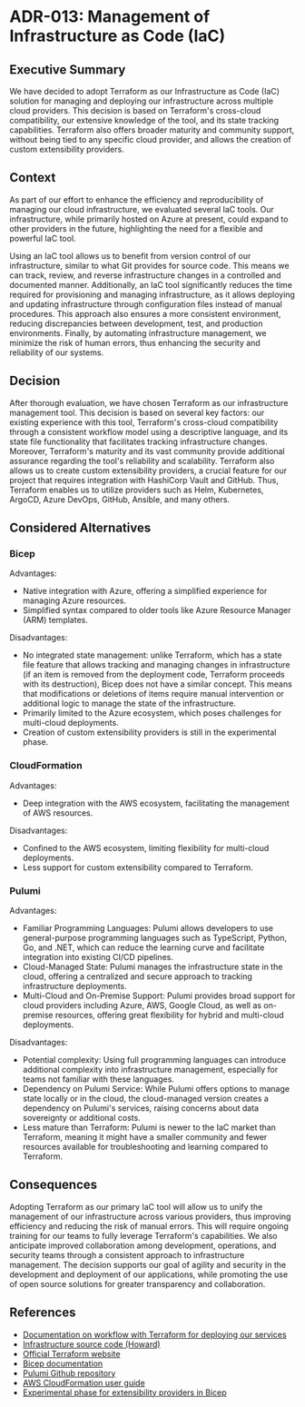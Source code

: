 # ADR-013: Management of Infrastructure as Code (IaC)

## Executive Summary

We have decided to adopt Terraform as our Infrastructure as Code (IaC) solution
for managing and deploying our infrastructure across multiple cloud providers.
This decision is based on Terraform's cross-cloud compatibility, our extensive
knowledge of the tool, and its state tracking capabilities. Terraform also
offers broader maturity and community support, without being tied to any
specific cloud provider, and allows the creation of custom extensibility
providers.

## Context

As part of our effort to enhance the efficiency and reproducibility of managing
our cloud infrastructure, we evaluated several IaC tools. Our infrastructure,
while primarily hosted on Azure at present, could expand to other providers in
the future, highlighting the need for a flexible and powerful IaC tool.

Using an IaC tool allows us to benefit from version control of our
infrastructure, similar to what Git provides for source code. This means we can
track, review, and reverse infrastructure changes in a controlled and documented
manner. Additionally, an IaC tool significantly reduces the time required for
provisioning and managing infrastructure, as it allows deploying and updating
infrastructure through configuration files instead of manual procedures. This
approach also ensures a more consistent environment, reducing discrepancies
between development, test, and production environments. Finally, by automating
infrastructure management, we minimize the risk of human errors, thus enhancing
the security and reliability of our systems.

## Decision

After thorough evaluation, we have chosen Terraform as our infrastructure
management tool. This decision is based on several key factors: our existing
experience with this tool, Terraform's cross-cloud compatibility through a
consistent workflow model using a descriptive language, and its state file
functionality that facilitates tracking infrastructure changes. Moreover,
Terraform's maturity and its vast community provide additional assurance
regarding the tool's reliability and scalability. Terraform also allows us to
create custom extensibility providers, a crucial feature for our project that
requires integration with HashiCorp Vault and GitHub. Thus, Terraform enables us
to utilize providers such as Helm, Kubernetes, ArgoCD, Azure DevOps, GitHub,
Ansible, and many others.

## Considered Alternatives

### Bicep

Advantages:

- Native integration with Azure, offering a simplified experience for managing
  Azure resources.
- Simplified syntax compared to older tools like Azure Resource Manager (ARM)
  templates.

Disadvantages:

- No integrated state management: unlike Terraform, which has a state file
  feature that allows tracking and managing changes in infrastructure (if an
  item is removed from the deployment code, Terraform proceeds with its
  destruction), Bicep does not have a similar concept. This means that
  modifications or deletions of items require manual intervention or additional
  logic to manage the state of the infrastructure.
- Primarily limited to the Azure ecosystem, which poses challenges for
  multi-cloud deployments.
- Creation of custom extensibility providers is still in the experimental phase.

### CloudFormation

Advantages:

- Deep integration with the AWS ecosystem, facilitating the management of AWS
  resources.

Disadvantages:

- Confined to the AWS ecosystem, limiting flexibility for multi-cloud
  deployments.
- Less support for custom extensibility compared to Terraform.

### Pulumi

Advantages:

- Familiar Programming Languages: Pulumi allows developers to use
  general-purpose programming languages such as TypeScript, Python, Go, and
  .NET, which can reduce the learning curve and facilitate integration into
  existing CI/CD pipelines.
- Cloud-Managed State: Pulumi manages the infrastructure state in the cloud,
  offering a centralized and secure approach to tracking infrastructure
  deployments.
- Multi-Cloud and On-Premise Support: Pulumi provides broad support for cloud
  providers including Azure, AWS, Google Cloud, as well as on-premise resources,
  offering great flexibility for hybrid and multi-cloud deployments.

Disadvantages:

- Potential complexity: Using full programming languages can introduce
  additional complexity into infrastructure management, especially for teams not
  familiar with these languages.
- Dependency on Pulumi Service: While Pulumi offers options to manage state
  locally or in the cloud, the cloud-managed version creates a dependency on
  Pulumi's services, raising concerns about data sovereignty or additional
  costs.
- Less mature than Terraform: Pulumi is newer to the IaC market than Terraform,
  meaning it might have a smaller community and fewer resources available for
  troubleshooting and learning compared to Terraform.

## Consequences

Adopting Terraform as our primary IaC tool will allow us to unify the management
of our infrastructure across various providers, thus improving efficiency and
reducing the risk of manual errors. This will require ongoing training for our
teams to fully leverage Terraform's capabilities. We also anticipate improved
collaboration among development, operations, and security teams through a
consistent approach to infrastructure management. The decision supports our goal
of agility and security in the development and deployment of our applications,
while promoting the use of open source solutions for greater transparency and
collaboration.

## References

- [Documentation on workflow with Terraform for deploying our
  services](https://github.com/ai-cfia/howard/blob/main/docs/terraform-workflow.md)
- [Infrastructure source code
  (Howard)](https://github.com/ai-cfia/howard/tree/main/terraform)
- [Official Terraform website](https://www.terraform.io/)
- [Bicep
  documentation](https://learn.microsoft.com/en-us/azure/azure-resource-manager/bicep/)
- [Pulumi Github repository](https://github.com/pulumi/pulumi)
- [AWS CloudFormation user guide](https://docs.aws.amazon.com/cloudformation/)
- [Experimental phase for extensibility providers in
  Bicep](https://learn.microsoft.com/en-us/azure/azure-resource-manager/bicep/bicep-import#import-namespaces-and-extensibility-providers-preview)
